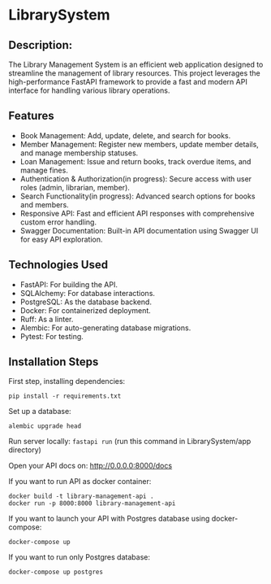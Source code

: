 # LibrarySystem

## Description:
The Library Management System is an efficient web application designed to streamline the management of library
resources. This project leverages the high-performance FastAPI framework to provide a fast and modern API
interface for handling various library operations.

## Features
- Book Management:
Add, update, delete, and search for books.
- Member Management:
Register new members, update member details, and manage membership statuses.
- Loan Management:
Issue and return books, track overdue items, and manage fines.
- Authentication & Authorization(in progress): 
Secure access with user roles (admin, librarian, member).
- Search Functionality(in progress): 
Advanced search options for books and members.
- Responsive API:
Fast and efficient API responses with comprehensive custom error handling.
- Swagger Documentation:
Built-in API documentation using Swagger UI for easy API exploration.
## Technologies Used
- FastAPI: For building the API.
- SQLAlchemy: For database interactions.
- PostgreSQL: As the database backend.
- Docker: For containerized deployment.
- Ruff: As a linter.
- Alembic: For auto-generating database migrations.
- Pytest: For testing.
## Installation Steps
First step, installing dependencies:

`pip install -r requirements.txt`

Set up a database:

`alembic upgrade head`

Run server locally:
`fastapi run` (run this command in LibrarySystem/app directory)

Open your API docs on:
http://0.0.0.0:8000/docs

If you want to run API as docker container:
```
docker build -t library-management-api .
docker run -p 8000:8000 library-management-api
```


If you want to launch your API with Postgres database using docker-compose:

`docker-compose up`

If you want to run only Postgres database:

`docker-compose up postgres`

